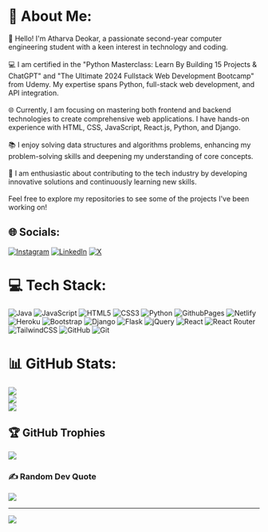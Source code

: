 # 💫 About Me:
👋 Hello! I'm Atharva Deokar, a passionate second-year computer engineering student with a keen interest in technology and coding.<br><br>💻 I am certified in the "Python Masterclass: Learn By Building 15 Projects & ChatGPT" and "The Ultimate 2024 Fullstack Web Development Bootcamp" from Udemy. My expertise spans Python, full-stack web development, and API integration.<br><br>🌐 Currently, I am focusing on mastering both frontend and backend technologies to create comprehensive web applications. I have hands-on experience with HTML, CSS, JavaScript, React.js, Python, and Django.<br><br>📚 I enjoy solving data structures and algorithms problems, enhancing my problem-solving skills and deepening my understanding of core concepts.<br><br>🚀 I am enthusiastic about contributing to the tech industry by developing innovative solutions and continuously learning new skills.<br><br>Feel free to explore my repositories to see some of the projects I've been working on!


## 🌐 Socials:
[![Instagram](https://img.shields.io/badge/Instagram-%23E4405F.svg?logo=Instagram&logoColor=white)](https://instagram.com/atharvadeokar_21) [![LinkedIn](https://img.shields.io/badge/LinkedIn-%230077B5.svg?logo=linkedin&logoColor=white)](https://linkedin.com/in/atharva-deokar-70643628b) [![X](https://img.shields.io/badge/X-black.svg?logo=X&logoColor=white)](https://x.com/Atharva_Deo21) 

# 💻 Tech Stack:
![Java](https://img.shields.io/badge/java-%23ED8B00.svg?style=for-the-badge&logo=openjdk&logoColor=white) ![JavaScript](https://img.shields.io/badge/javascript-%23323330.svg?style=for-the-badge&logo=javascript&logoColor=%23F7DF1E) ![HTML5](https://img.shields.io/badge/html5-%23E34F26.svg?style=for-the-badge&logo=html5&logoColor=white) ![CSS3](https://img.shields.io/badge/css3-%231572B6.svg?style=for-the-badge&logo=css3&logoColor=white) ![Python](https://img.shields.io/badge/python-3670A0?style=for-the-badge&logo=python&logoColor=ffdd54) ![GithubPages](https://img.shields.io/badge/github%20pages-121013?style=for-the-badge&logo=github&logoColor=white) ![Netlify](https://img.shields.io/badge/netlify-%23000000.svg?style=for-the-badge&logo=netlify&logoColor=#00C7B7) ![Heroku](https://img.shields.io/badge/heroku-%23430098.svg?style=for-the-badge&logo=heroku&logoColor=white) ![Bootstrap](https://img.shields.io/badge/bootstrap-%238511FA.svg?style=for-the-badge&logo=bootstrap&logoColor=white) ![Django](https://img.shields.io/badge/django-%23092E20.svg?style=for-the-badge&logo=django&logoColor=white) ![Flask](https://img.shields.io/badge/flask-%23000.svg?style=for-the-badge&logo=flask&logoColor=white) ![jQuery](https://img.shields.io/badge/jquery-%230769AD.svg?style=for-the-badge&logo=jquery&logoColor=white) ![React](https://img.shields.io/badge/react-%2320232a.svg?style=for-the-badge&logo=react&logoColor=%2361DAFB) ![React Router](https://img.shields.io/badge/React_Router-CA4245?style=for-the-badge&logo=react-router&logoColor=white) ![TailwindCSS](https://img.shields.io/badge/tailwindcss-%2338B2AC.svg?style=for-the-badge&logo=tailwind-css&logoColor=white) ![GitHub](https://img.shields.io/badge/github-%23121011.svg?style=for-the-badge&logo=github&logoColor=white) ![Git](https://img.shields.io/badge/git-%23F05033.svg?style=for-the-badge&logo=git&logoColor=white)
# 📊 GitHub Stats:
![](https://github-readme-stats.vercel.app/api?username=AtharvaDeokar21&theme=radical&hide_border=false&include_all_commits=true&count_private=true)<br/>
![](https://github-readme-streak-stats.herokuapp.com/?user=AtharvaDeokar21&theme=radical&hide_border=false)<br/>
![](https://github-readme-stats.vercel.app/api/top-langs/?username=AtharvaDeokar21&theme=radical&hide_border=false&include_all_commits=true&count_private=true&layout=compact)

## 🏆 GitHub Trophies
![](https://github-profile-trophy.vercel.app/?username=AtharvaDeokar21&theme=radical&no-frame=true&no-bg=false&margin-w=4)

### ✍️ Random Dev Quote
![](https://quotes-github-readme.vercel.app/api?type=horizontal&theme=radical)

---
[![](https://visitcount.itsvg.in/api?id=AtharvaDeokar21&icon=0&color=0)](https://visitcount.itsvg.in)

<!-- Proudly created with GPRM ( https://gprm.itsvg.in ) -->
